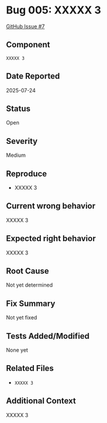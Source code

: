 # Bug 005: XXXXX 3

[GitHub Issue #7](https://github.com/JorgeRojo/slack-bitbucket-merge-control-chrome-extension/issues/7)

## Component

`XXXXX 3`

## Date Reported

2025-07-24

## Status

Open

## Severity

Medium

## Reproduce

- XXXXX 3

## Current wrong behavior

XXXXX 3

## Expected right behavior

XXXXX 3

## Root Cause

Not yet determined

## Fix Summary

Not yet fixed

## Tests Added/Modified

None yet

## Related Files

- `XXXXX 3`

## Additional Context

XXXXX 3
